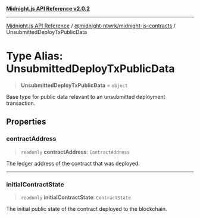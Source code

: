 [**Midnight.js API Reference v2.0.2**](../../../README.md)

***

[Midnight.js API Reference](../../../packages.md) / [@midnight-ntwrk/midnight-js-contracts](../README.md) / UnsubmittedDeployTxPublicData

# Type Alias: UnsubmittedDeployTxPublicData

> **UnsubmittedDeployTxPublicData** = `object`

Base type for public data relevant to an unsubmitted deployment transaction.

## Properties

### contractAddress

> `readonly` **contractAddress**: `ContractAddress`

The ledger address of the contract that was deployed.

***

### initialContractState

> `readonly` **initialContractState**: `ContractState`

The initial public state of the contract deployed to the blockchain.
